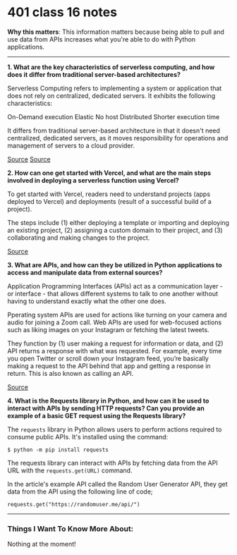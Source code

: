 # 401 class 16 notes

**Why this matters**: This information matters because being able to pull and use data from APIs increases what you're able to do with Python applications.

------------------------------------

**1. What are the key characteristics of serverless computing, and how does it differ from traditional server-based architectures?**

Serverless Computing refers to implementing a system or application that does not rely on centralized, dedicated servers. It exhibits the following characteristics:

On-Demand execution
Elastic
No host
Distributed
Shorter execution time

It differs from traditional server-based architecture in that it doesn't need centralized, dedicated servers, as it moves responsibility for operations and management of servers to a cloud provider.

[Source](https://dev.to/bpb_online/characteristics-of-serverless-computing-2ij4)
[Source](https://www.ingeno.ca/blog/the-characteristics-of-serverless-architecture)


**2. How can one get started with Vercel, and what are the main steps involved in deploying a serverless function using Vercel?**

To get started with Vercel, readers need to understand projects (apps deployed to Vercel) and deployments (result of a successful build of a project).

The steps include (1) either deploying a template or importing and deploying an existing project, (2) assigning a custom domain to their project, and (3) collaborating and making changes to the project.

[Source](https://vercel.com/docs/getting-started-with-vercel/projects-deployments)

**3. What are APIs, and how can they be utilized in Python applications to access and manipulate data from external sources?**

Application Programming Interfaces (APIs) act as a communication layer -  or interface -  that allows different systems to talk to one another without having to understand exactly what the other one does.

Pperating system APIs are used for actions like turning on your camera and audio for joining a Zoom call. Web APIs are used for web-focused actions such as liking images on your Instagram or fetching the latest tweets.

They function by (1) user making a request for information or data, and (2) API returns a response with what was requested. For example, every time you open Twitter or scroll down your Instagram feed, you’re basically making a request to the API behind that app and getting a response in return. This is also known as calling an API.

[Source](https://realpython.com/python-api/)

**4. What is the Requests library in Python, and how can it be used to interact with APIs by sending HTTP requests? Can you provide an example of a basic GET request using the Requests library?**

The `requests` library in Python allows users to perform actions required to consume public APIs. It's installed using the command:

```$ python -m pip install requests```

The requests library can interact with APIs by fetching data from the API URL with the `requests.get(URL)` command. 

In the article's example API called the Random User Generator API, they get data from the API using the following line of code;

`requests.get("https://randomuser.me/api/")`

------------------------------------
### Things I Want To Know More About:
Nothing at the moment!